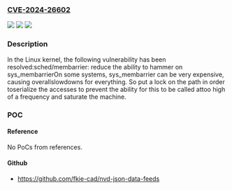 ### [CVE-2024-26602](https://cve.mitre.org/cgi-bin/cvename.cgi?name=CVE-2024-26602)
![](https://img.shields.io/static/v1?label=Product&message=Linux&color=blue)
![](https://img.shields.io/static/v1?label=Version&message=c5f58bd58f43%3C%203cd139875e9a%20&color=brighgreen)
![](https://img.shields.io/static/v1?label=Vulnerability&message=n%2Fa&color=brighgreen)

### Description

In the Linux kernel, the following vulnerability has been resolved:sched/membarrier: reduce the ability to hammer on sys_membarrierOn some systems, sys_membarrier can be very expensive, causing overallslowdowns for everything.  So put a lock on the path in order toserialize the accesses to prevent the ability for this to be called attoo high of a frequency and saturate the machine.

### POC

#### Reference
No PoCs from references.

#### Github
- https://github.com/fkie-cad/nvd-json-data-feeds

